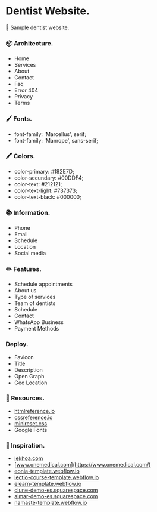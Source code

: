 # Dentist Website.
🦷 Sample dentist website.

### 📦 Architecture.
- Home
- Services
- About
- Contact
- Faq
- Error 404
- Privacy
- Terms

### 🖌 Fonts.
- font-family: 'Marcellus', serif;
- font-family: 'Manrope', sans-serif;

### 🖍 Colors.
- color-primary:		#182E7D;
- color-secundary:	#00DDF4;
- color-text:			#212121;
- color-text-light:	#737373;
- color-text-black:	#000000;

### 📚 Information.
- Phone
- Email
- Schedule
- Location
- Social media

### ✏️ Features.
- Schedule appointments
- About us
- Type of services
- Team of dentists
- Schedule
- Contact
- WhatsApp Business
- Payment Methods

### Deploy.
- Favicon
- Title
- Description
- Open Graph
- Geo Location

### 📎 Resources.
- [htmlreference.io](https://htmlreference.io/)
- [cssreference.io](https://cssreference.io/)
- [minireset.css](https://github.com/jgthms/minireset.css)
- Google Fonts

### 📌 Inspiration.
- [lekhoa.com](https://lekhoa.com/)
- [www.onemedical.com](https://www.onemedical.com/)
- [eonia-template.webflow.io](https://eonia-template.webflow.io/)
- [lectio-course-template.webflow.io](https://lectio-course-template.webflow.io/)
- [elearn-template.webflow.io](https://elearn-template.webflow.io/)
- [clune-demo-es.squarespace.com](https://clune-demo-es.squarespace.com/)
- [almar-demo-es.squarespace.com](https://almar-demo-es.squarespace.com/)
- [namaste-template.webflow.io](https://namaste-template.webflow.io/)

